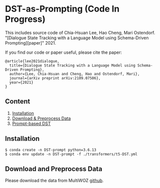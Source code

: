 # DST-as-Prompting (Code In Progress)
This includes source code of Chia-Hsuan Lee, Hao Cheng, Mari Ostendorf. "[Dialogue State Tracking with a Language Model using Schema-Driven Prompting][paper]" 2021.

If you find our code or paper useful, please cite the paper:
```
@article{lee2021dialogue,
  title={Dialogue State Tracking with a Language Model using Schema-Driven Prompting},
  author={Lee, Chia-Hsuan and Cheng, Hao and Ostendorf, Mari},
  journal={arXiv preprint arXiv:2109.07506},
  year={2021}
}
```

## Content

1. [Installation](#installation)
2. [Download & Preprocess Data](#download-and-preprocess-data)
3. [Prompt-based DST](#prompt-based-DST)


## Installation

```
$ conda create -n DST-prompt python=3.6.13
$ conda env update -n DST-prompt -f ./transformers/t5-DST.yml
```

## Download and Preprocess Data
Please download the data from MultiWOZ [github](https://github.com/budzianowski/multiwoz). 
